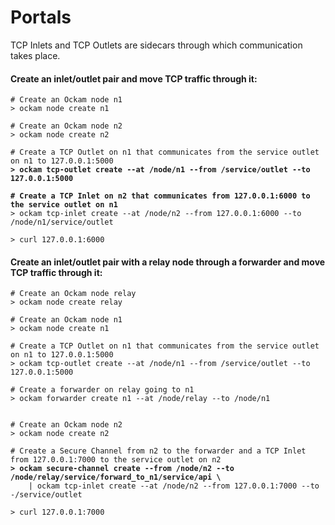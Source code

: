 # Portals



TCP Inlets and TCP Outlets are sidecars through which communication takes place.

#### Create an inlet/outlet pair and move TCP traffic through it:

<pre class="language-shell"><code class="lang-shell"># Create an Ockam node n1
> ockam node create n1

# Create an Ockam node n2
> ockam node create n2

# Create a TCP Outlet on n1 that communicates from the service outlet on n1 to 127.0.0.1:5000
<strong>> ockam tcp-outlet create --at /node/n1 --from /service/outlet --to 127.0.0.1:5000
</strong><strong>
</strong><strong># Create a TCP Inlet on n2 that communicates from 127.0.0.1:6000 to the service outlet on n1
</strong>> ockam tcp-inlet create --at /node/n2 --from 127.0.0.1:6000 --to /node/n1/service/outlet

> curl 127.0.0.1:6000
</code></pre>

#### Create an inlet/outlet pair with a relay node through a forwarder and move TCP traffic through it:

<pre class="language-shell"><code class="lang-shell"># Create an Ockam node relay
> ockam node create relay

# Create an Ockam node n1
> ockam node create n1

# Create a TCP Outlet on n1 that communicates from the service outlet on n1 to 127.0.0.1:5000
> ockam tcp-outlet create --at /node/n1 --from /service/outlet --to 127.0.0.1:5000

# Create a forwarder on relay going to n1
> ockam forwarder create n1 --at /node/relay --to /node/n1


# Create an Ockam node n2
> ockam node create n2

# Create a Secure Channel from n2 to the forwarder and a TCP Inlet from 127.0.0.1:7000 to the service outlet on n2
<strong>> ockam secure-channel create --from /node/n2 --to /node/relay/service/forward_to_n1/service/api \
</strong>    | ockam tcp-inlet create --at /node/n2 --from 127.0.0.1:7000 --to -/service/outlet

> curl 127.0.0.1:7000</code></pre>
